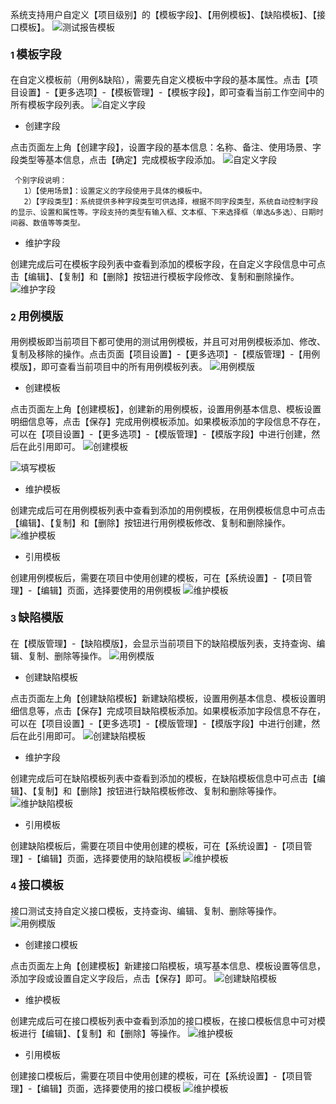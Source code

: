 系统支持用户自定义【项目级别】的【模板字段】、【用例模板】、【缺陷模板】、【接口模板】。
![测试报告模板](../../img/system_management/测试报告模板.png)

#### 1 <font size=4> 模板字段 </font>
在自定义模板前（用例&缺陷），需要先自定义模板中字段的基本属性。点击【项目设置】-【更多选项】-【模板管理】-【模板字段】，即可查看当前工作空间中的所有模板字段列表。
![自定义字段](../../img/project_management/自定义字段列表.png)

- 创建字段

点击页面左上角【创建字段】，设置字段的基本信息：名称、备注、使用场景、字段类型等基本信息，点击【确定】完成模板字段添加。
![自定义字段](../../img/system_management/自定义字段.png)

     个别字段说明：
       1）【使用场景】：设置定义的字段使用于具体的模板中。
       2）【字段类型】：系统提供多种字段类型可供选择，根据不同字段类型，系统自动控制字段的显示、设置和属性等。字段支持的类型有输入框、文本框、下来选择框（单选&多选）、日期时间器、数值等等类型。

- 维护字段

创建完成后可在模板字段列表中查看到添加的模板字段，在自定义字段信息中可点击【编辑】、【复制】和【删除】按钮进行模板字段修改、复制和删除操作。
![维护字段](../../img/system_management/维护字段.png)

#### 2 <font size=4> 用例模版 </font>
用例模板即当前项目下都可使用的测试用例模板，并且可对用例模板添加、修改、复制及移除的操作。点击页面【项目设置】-【更多选项】-【模版管理】-【用例模版】，即可查看当前项目中的所有用例模板列表。
![用例模版](../../img/system_management/用例模版.png)

- 创建模板

点击页面左上角【创建模板】，创建新的用例模板，设置用例基本信息、模板设置明细信息等，点击【保存】完成用例模板添加。如果模板添加的字段信息不存在，可以在【项目设置】-【更多选项】-【模版管理】-【模版字段】中进行创建，然后在此引用即可。
![创建模板](../../img/system_management/创建模板.png)

![填写模板](../../img/system_management/填写模板.png)

- 维护模板

创建完成后可在用例模板列表中查看到添加的用例模板，在用例模板信息中可点击【编辑】、【复制】和【删除】按钮进行用例模板修改、复制和删除操作。
![维护模板](../../img/system_management/维护模板.png)

- 引用模板

创建用例模板后，需要在项目中使用创建的模板，可在【系统设置】-【项目管理】-【编辑】页面，选择要使用的用例模板
![维护模板](../../img/system_management/引用用例模板.png)

#### 3 <font size=4> 缺陷模版 </font>
在【模版管理】-【缺陷模版】，会显示当前项目下的缺陷模版列表，支持查询、编辑、复制、删除等操作。
![用例模版](../../img/system_management/缺陷模版.png)

- 创建缺陷模板

点击页面左上角【创建缺陷模板】新建缺陷模板，设置用例基本信息、模板设置明细信息等，点击【保存】完成项目缺陷模板添加。如果模板添加字段信息不存在，可以在【项目设置】-【更多选项】-【模版管理】-【模版字段】中进行创建，然后在此引用即可。
![创建缺陷模板](../../img/system_management/创建缺陷模板.png)

- 维护字段

创建完成后可在缺陷模板列表中查看到添加的模板，在缺陷模板信息中可点击【编辑】、【复制】和【删除】按钮进行缺陷模板修改、复制和删除等操作。
![维护缺陷模板](../../img/system_management/维护缺陷模板.png)

- 引用模板

创建缺陷模板后，需要在项目中使用创建的模板，可在【系统设置】-【项目管理】-【编辑】页面，选择要使用的缺陷模板
![维护模板](../../img/system_management/引用缺陷模板.png)

#### 4 <font size=4> 接口模板 </font>
接口测试支持自定义接口模板，支持查询、编辑、复制、删除等操作。
![用例模版](../../img/system_management/接口模版.png)

- 创建接口模板

点击页面左上角【创建模板】新建接口陷模板，填写基本信息、模板设置等信息，添加字段或设置自定义字段后，点击【保存】即可。
![创建缺陷模板](../../img/system_management/创建接口模版.png)

- 维护模板

创建完成后可在接口模板列表中查看到添加的接口模板，在接口模板信息中可对模板进行【编辑】、【复制】和【删除】等操作。
![维护模板](../../img/system_management/维护接口模板.png)

- 引用模板

创建接口模板后，需要在项目中使用创建的模板，可在【系统设置】-【项目管理】-【编辑】页面，选择要使用的接口模板
![维护模板](../../img/system_management/引用接口模板.png)
